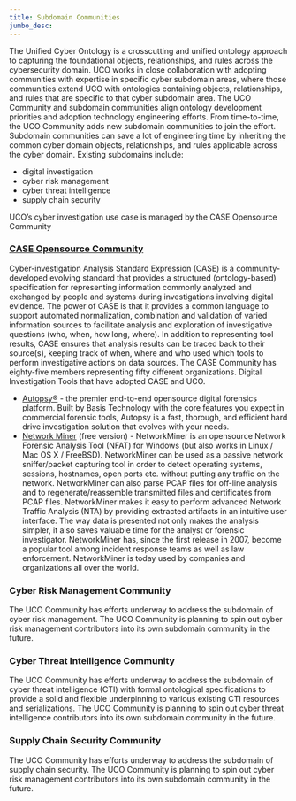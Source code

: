 ```yaml
---
title: Subdomain Communities
jumbo_desc:
---
```

The Unified Cyber Ontology is a crosscutting and unified ontology approach to capturing the foundational objects, relationships, and rules across the cybersecurity domain. UCO works in close collaboration with adopting communities with expertise in specific cyber subdomain areas, where those communities extend UCO with ontologies containing objects, relationships, and rules that are specific to that cyber subdomain area. The UCO Community and subdomain communities align ontology development priorities and adoption technology engineering efforts. From time-to-time, the UCO Community adds new subdomain communities to join the effort. Subdomain communities can save a lot of engineering time by inheriting the common cyber domain objects, relationships, and rules applicable across the cyber domain.
Existing subdomains include:
- digital investigation
- cyber risk management
- cyber threat intelligence
- supply chain security

UCO’s cyber investigation use case is managed by the CASE Opensource Community

### [CASE Opensource Community](https://caseontology.org)
Cyber-investigation Analysis Standard Expression (CASE) is a community-developed evolving standard that provides a structured (ontology-based) specification for representing information commonly analyzed and exchanged by people and systems during investigations involving digital evidence. The power of CASE is that it provides a common language to support automated normalization, combination and validation of varied information sources to facilitate analysis and exploration of investigative questions (who, when, how long, where). In addition to representing tool results, CASE ensures that analysis results can be traced back to their source(s), keeping track of when, where and who used which tools to perform investigative actions on data sources.
The CASE Community has eighty-five members representing fifty different organizations.
Digital Investigation Tools that have adopted CASE and UCO.
- [Autopsy®](https://www.autopsy.com/) - the premier end-to-end opensource digital forensics platform. Built by Basis Technology with the core features you expect in commercial forensic tools, Autopsy is a fast, thorough, and efficient hard drive investigation solution that evolves with your needs.
- [Network Miner](https://www.netresec.com/?page=Networkminer) (free version) - NetworkMiner is an opensource Network Forensic Analysis Tool (NFAT) for Windows (but also works in Linux / Mac OS X / FreeBSD). NetworkMiner can be used as a passive network sniffer/packet capturing tool in order to detect operating systems, sessions, hostnames, open ports etc. without putting any traffic on the network. NetworkMiner can also parse PCAP files for off-line analysis and to regenerate/reassemble transmitted files and certificates from PCAP files. NetworkMiner makes it easy to perform advanced Network Traffic Analysis (NTA) by providing extracted artifacts in an intuitive user interface. The way data is presented not only makes the analysis simpler, it also saves valuable time for the analyst or forensic investigator. NetworkMiner has, since the first release in 2007, become a popular tool among incident response teams as well as law enforcement. NetworkMiner is today used by companies and organizations all over the world.


### Cyber Risk Management Community
The UCO Community has efforts underway to address the subdomain of cyber risk management. The UCO Community is planning to spin out cyber risk management contributors into its own subdomain community in the future.


### Cyber Threat Intelligence Community
The UCO Community has efforts underway to address the subdomain of cyber threat intelligence (CTI) with formal ontological specifications to provide a solid and flexible underpinning to various existing CTI resources and serializations. The UCO Community is planning to spin out cyber threat intelligence contributors into its own subdomain community in the future.


### Supply Chain Security Community
The UCO Community has efforts underway to address the subdomain of supply chain security. The UCO Community is planning to spin out cyber risk management contributors into its own subdomain community in the future.
